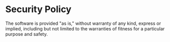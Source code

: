 # Security Policy

The software is provided "as is," without warranty of any kind,
express or implied, including but not limited to the warranties of
fitness for a particular purpose and safety.
